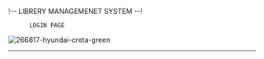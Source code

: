!-- LIBRERY MANAGEMENET SYSTEM --!

          LOGIN PAGE

![266817-hyundai-creta-green](https://github.com/sendhavnikhar/Library/assets/110706372/1c35e008-cc95-4546-8459-ff228588b5c1)

_________________________________________

